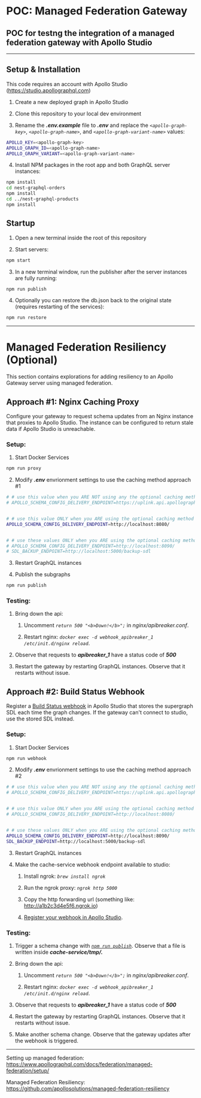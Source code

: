 # POC: Managed Federation Gateway

## POC for testng the integration of a managed federation gateway with Apollo Studio

---

## Setup & Installation

This code requires an account with Apollo Studio (https://studio.apollographql.com)

1. Create a new deployed graph in Apollo Studio

2. Clone this repository to your local dev environment

3. Rename the **_.env.example_** file to **_.env_** and replace the _`<apollo-graph-key>`_,
   _`<apollo-graph-name>`_, and _`<apollo-graph-variant-name>`_ values:

```sh
APOLLO_KEY=<apollo-graph-key>
APOLLO_GRAPH_ID=<apollo-graph-name>
APOLLO_GRAPH_VARIANT=<apollo-graph-variant-name>
```

4. Install NPM packages in the root app and both GraphQL server instances:

```sh
npm install
cd nest-graphql-orders
npm install
cd ../nest-graphql-products
npm install
```

## Startup

1. Open a new terminal inside the root of this repository

2. Start servers:

```sh
npm start
```

3. In a new terminal window, run the publisher after the server instances are fully running:

```sh
npm run publish
```

4. Optionally you can restore the db.json back to the original state (requires restarting of
   the services):

```sh
npm run restore
```

---

# Managed Federation Resiliency (Optional)

This section contains explorations for adding resiliency to an Apollo Gateway server using managed
federation.

## Approach #1: Nginx Caching Proxy

Configure your gateway to request schema updates from an Nginx instance that proxies to Apollo Studio.
The instance can be configured to return stale data if Apollo Studio is unreachable.

### Setup:

1. Start Docker Services

```sh
npm run proxy
```

2. Modify **_.env_** envrionment settings to use the caching method approach #1

```sh
# # use this value when you ARE NOT using any the optional caching methods
# APOLLO_SCHEMA_CONFIG_DELIVERY_ENDPOINT=https://uplink.api.apollographql.com/


# # use this value ONLY when you ARE using the optional caching method approach #1 (Approach #1: Nginx Caching Proxy)
APOLLO_SCHEMA_CONFIG_DELIVERY_ENDPOINT=http://localhost:8080/


# # use these values ONLY when you ARE using the optional caching method approach #2  (Approach #2: Build Status Webhook)
# APOLLO_SCHEMA_CONFIG_DELIVERY_ENDPOINT=http://localhost:8090/
# SDL_BACKUP_ENDPOINT=http://localhost:5000/backup-sdl
```

3. Restart GraphQL instances

4. Publish the subgraphs

```sh
npm run publish
```

### Testing:

1. Bring down the api:

    1. Uncomment _`return 500 "<b>Down!</b>";`_ in _nginx/apibreaker.conf_.

    2. Restart nginx: _`docker exec -d webhook_apibreaker_1 /etc/init.d/nginx reload`_.

2. Observe that requests to **_apibreaker_1_** have a status code of **_500_**

3. Restart the gateway by restarting GraphQL instances. Observe that it restarts without issue.

## Approach #2: Build Status Webhook

Register a [Build Status webhook][webhook] in Apollo Studio that stores the
supergraph SDL each time the graph changes. If the gateway can't connect to
studio, use the stored SDL instead.

### Setup:

1. Start Docker Services

```sh
npm run webhook
```

2. Modify **_.env_** envrionment settings to use the caching method approach #2

```sh
# # use this value when you ARE NOT using any the optional caching methods
# APOLLO_SCHEMA_CONFIG_DELIVERY_ENDPOINT=https://uplink.api.apollographql.com/


# # use this value ONLY when you ARE using the optional caching method approach #1 (Approach #1: Nginx Caching Proxy)
# APOLLO_SCHEMA_CONFIG_DELIVERY_ENDPOINT=http://localhost:8080/


# # use these values ONLY when you ARE using the optional caching method approach #2  (Approach #2: Build Status Webhook)
APOLLO_SCHEMA_CONFIG_DELIVERY_ENDPOINT=http://localhost:8090/
SDL_BACKUP_ENDPOINT=http://localhost:5000/backup-sdl
```

3. Restart GraphQL instances

4. Make the cache-service webhook endpoint available to studio:

    1. Install ngrok: _`brew install ngrok`_

    2. Run the ngrok proxy: _`ngrok http 5000`_

    3. Copy the http forwarding url (something like: http://a1b2c3d4e5f6.ngrok.io)

    4. [Register your webhook in Apollo Studio][register].

### Testing:

1. Trigger a schema change with [_`npm run publish`_][publish]. Observe that a file is written
   inside **_cache-service/tmp/._**

2. Bring down the api:

    1. Uncomment _`return 500 "<b>Down!</b>";`_ in _nginx/apibreaker.conf_.

    2. Restart nginx: _`docker exec -d webhook_apibreaker_1 /etc/init.d/nginx reload`_.

3. Observe that requests to **_apibreaker_1_** have a status code of **_500_**

4. Restart the gateway by restarting GraphQL instances. Observe that it restarts without issue.

5. Make another schema change. Observe that the gateway updates after the webhook is triggered.

[register]: https://www.apollographql.com/docs/studio/schema-change-integration/#webhook-format
[publish]: https://www.apollographql.com/docs/rover/subgraphs/#publishing-a-subgraph-schema-to-apollo-studio
[webhook]: https://www.apollographql.com/docs/studio/build-status-notification/

---

Setting up managed federation: https://www.apollographql.com/docs/federation/managed-federation/setup/

Managed Federation Resiliency: https://github.com/apollosolutions/managed-federation-resiliency
